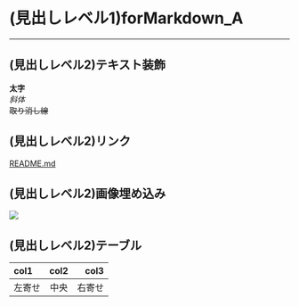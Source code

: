 ﻿# (見出しレベル1)forMarkdown_A
***
## (見出しレベル2)テキスト装飾
**太字**  
*斜体*  
~~取り消し線~~  
## (見出しレベル2)リンク 
[README.md](https://github.com/WaaadaTak/practice/tree/feature/tutorial_TetsuKasahara/README.md)
## (見出しレベル2)画像埋め込み
![](https://github.com/WaaadaTak/practice/tree/feature/tutorial_TetsuKasahara/add/icon_github.jpg)
## (見出しレベル2)テーブル
| col1 | col2 | col3 |
|:-----------|:-----------:|-----------:|
| 左寄せ | 中央 | 右寄せ |
